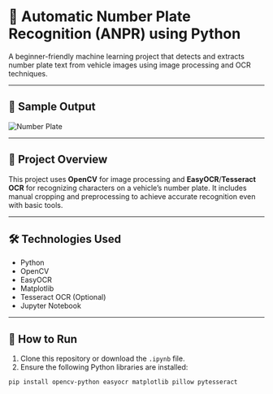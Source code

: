 # 🚗 Automatic Number Plate Recognition (ANPR) using Python

A beginner-friendly machine learning project that detects and extracts number plate text from vehicle images using image processing and OCR techniques.

---

## 📸 Sample Output

![Number Plate](manual_crop.jpg)

---

## 🧠 Project Overview

This project uses **OpenCV** for image processing and **EasyOCR**/**Tesseract OCR** for recognizing characters on a vehicle’s number plate. It includes manual cropping and preprocessing to achieve accurate recognition even with basic tools.

---

## 🛠️ Technologies Used

- Python
- OpenCV
- EasyOCR
- Matplotlib
- Tesseract OCR (Optional)
- Jupyter Notebook

---

## 🧪 How to Run

1. Clone this repository or download the `.ipynb` file.
2. Ensure the following Python libraries are installed:

```bash
pip install opencv-python easyocr matplotlib pillow pytesseract
